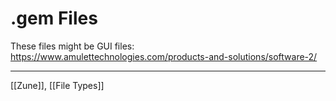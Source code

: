 # .gem Files
These files might be GUI files:
https://www.amulettechnologies.com/products-and-solutions/software-2/

---
[[Zune]], [[File Types]]